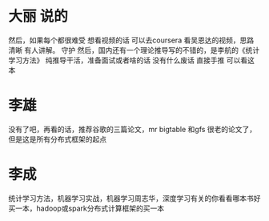 # 大丽 说的 
然后，如果每个都很难受 想看视频的话 可以去coursera 看吴恩达的视频，思路清晰 有人讲解。
 守护
然后，国内还有一个理论推导写的不错的，是李航的《统计学习方法》 纯推导干活，准备面试或者啥的话 没有什么废话 直接手推 可以看这本
# 李雄
没有了吧，再看的话，推荐谷歌的三篇论文，mr  bigtable 和gfs
很老的论文了，但是这是所有分布式框架的起点
# 李成
统计学习方法，机器学习实战，机器学习周志华，深度学习有关的你看看哪本书好买一本，hadoop或spark分布式计算框架的买一本
